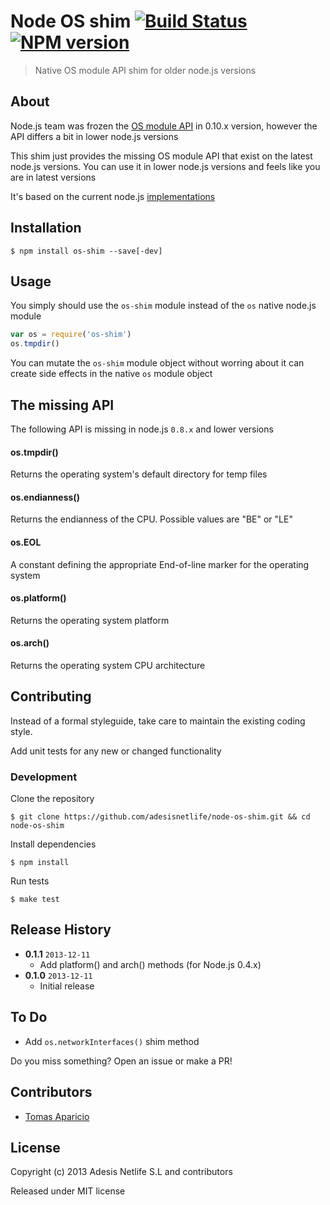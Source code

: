 # Node OS shim [![Build Status](https://secure.travis-ci.org/AdesisNetlife/node-os-shim.png?branch=master)][travis] [![NPM version](https://badge.fury.io/js/node-os-shim.png)][badge]

> Native OS module API shim for older node.js versions

## About

Node.js team was frozen the [OS module API][1] in 0.10.x version, however the API differs a bit in lower node.js versions

This shim just provides the missing OS module API that exist on the latest node.js versions.
You can use it in lower node.js versions and feels like you are in latest versions

It's based on the current node.js [implementations][2]

## Installation

```
$ npm install os-shim --save[-dev]
```

## Usage

You simply should use the `os-shim` module instead of the `os` native node.js module

```js
var os = require('os-shim')
os.tmpdir()
```
You can mutate the `os-shim` module object without worring about it can create side effects in the native `os` module object

## The missing API

The following API is missing in node.js `0.8.x` and lower versions

#### os.tmpdir()
Returns the operating system's default directory for temp files

#### os.endianness()
Returns the endianness of the CPU. Possible values are "BE" or "LE"

#### os.EOL
A constant defining the appropriate End-of-line marker for the operating system

#### os.platform()
Returns the operating system platform

#### os.arch()
Returns the operating system CPU architecture

## Contributing

Instead of a formal styleguide, take care to maintain the existing coding style.

Add unit tests for any new or changed functionality

### Development

Clone the repository
```shell
$ git clone https://github.com/adesisnetlife/node-os-shim.git && cd node-os-shim
```

Install dependencies
```shell
$ npm install
```

Run tests
```shell
$ make test
```

## Release History

- **0.1.1** `2013-12-11`
    - Add platform() and arch() methods (for Node.js 0.4.x)
- **0.1.0** `2013-12-11`
    - Initial release

## To Do

- Add `os.networkInterfaces()` shim method

Do you miss something? Open an issue or make a PR!

## Contributors

* [Tomas Aparicio](http://github.com/h2non)

## License

Copyright (c) 2013 Adesis Netlife S.L and contributors

Released under MIT license

[1]: http://nodejs.org/api/os.html
[2]: https://github.com/joyent/node/blob/master/lib/os.js
[travis]: http://travis-ci.org/AdesisNetlife/node-os-shim
[badge]: http://badge.fury.io/js/node-os-shim
